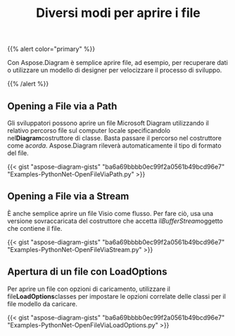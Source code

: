 ﻿---
title: Diversi modi per aprire i file
type: docs
weight: 10
url: /it/python-net/different-ways-to-open-files/
---
{{% alert color="primary" %}}

Con Aspose.Diagram è semplice aprire file, ad esempio, per recuperare dati o utilizzare un modello di designer per velocizzare il processo di sviluppo.

{{% /alert %}}

## **Opening a File via a Path**

 Gli sviluppatori possono aprire un file Microsoft Diagram utilizzando il relativo percorso file sul computer locale specificandolo nel**Diagram**costruttore di classe. Basta passare il percorso nel costruttore come a*corda*. Aspose.Diagram rileverà automaticamente il tipo di formato del file.

{{< gist "aspose-diagram-gists" "ba6a69bbbb0ec99f2a0561b49bcd96e7" "Examples-PythonNet-OpenFileViaPath.py" >}}

## **Opening a File via a Stream**

 È anche semplice aprire un file Visio come flusso. Per fare ciò, usa una versione sovraccaricata del costruttore che accetta il*BufferStream*oggetto che contiene il file.

{{< gist "aspose-diagram-gists" "ba6a69bbbb0ec99f2a0561b49bcd96e7" "Examples-PythonNet-OpenFileViaStream.py" >}}

## **Apertura di un file con LoadOptions**

 Per aprire un file con opzioni di caricamento, utilizzare il file**LoadOptions**classes per impostare le opzioni correlate delle classi per il file modello da caricare.

{{< gist "aspose-diagram-gists" "ba6a69bbbb0ec99f2a0561b49bcd96e7" "Examples-PythonNet-OpenFileViaLoadOptions.py" >}}

